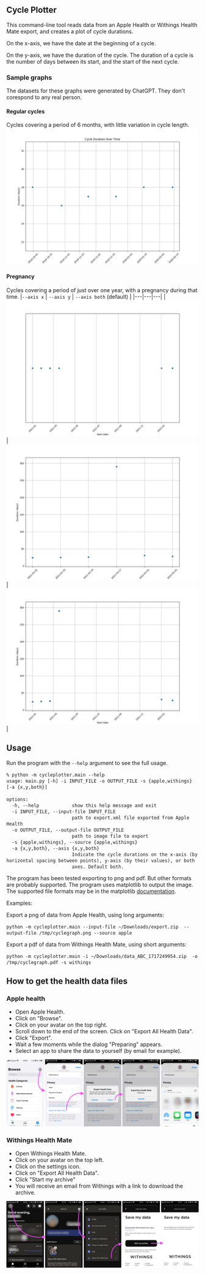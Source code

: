 ## Cycle Plotter

This command-line tool reads data from an Apple Health or Withings Health Mate export, and creates a plot of cycle durations.

On the x-axis, we have the date at the beginning of a cycle.

On the y-axis, we have the duration of the cycle. The duration of a cycle is the number of days between its start, and the start of the next cycle.

### Sample graphs

The datasets for these graphs were generated by ChatGPT. They don't corespond to any real person.

#### Regular cycles
Cycles covering a period of 6 months, with little variation in cycle length.
<img src="docs/regular.png" >

#### Pregnancy
Cycles covering a period of just over one year, with a pregnancy during that time.
|`--axis x` | `--axis y` | `--axis both` (default) |
|---|---|---|
|<img src="docs/pregnancy-x.png" > |<img src="docs/pregnancy-y.png" > |<img src="docs/pregnancy-both.png" >|

## Usage

Run the program with the `--help` argument to see the full usage.

```
% python -m cycleplotter.main --help
usage: main.py [-h] -i INPUT_FILE -o OUTPUT_FILE -s {apple,withings} [-a {x,y,both}]

options:
  -h, --help            show this help message and exit
  -i INPUT_FILE, --input-file INPUT_FILE
                        path to export.xml file exported from Apple Health
  -o OUTPUT_FILE, --output-file OUTPUT_FILE
                        path to image file to export
  -s {apple,withings}, --source {apple,withings}
  -a {x,y,both}, --axis {x,y,both}
                        Indicate the cycle durations on the x-axis (by horizontal spacing between points), y-axis (by their values), or both
                        axes. Default both.
```

The program has been tested exporting to png and pdf. But other formats are probably supported. The program uses matplotlib to output the image. The supported file formats may be in the matplotlib [documentation](https://matplotlib.org/stable/api/backend_bases_api.html#matplotlib.backend_bases.FigureCanvasBase.filetypes).

Examples:


Export a png of data from Apple Health, using long arguments:
```shell
python -m cycleplotter.main --input-file ~/Downloads/export.zip  --output-file /tmp/cyclegraph.png --source apple
```

Export a pdf of data from Withings Health Mate, using short arguments:
```shell
python -m cycleplotter.main -i ~/Downloads/data_ABC_1717249954.zip  -o /tmp/cyclegraph.pdf -s withings
```

## How to get the health data files

### Apple health
* Open Apple Health.
* Click on "Browse".
* Click on your avatar on the top right.
* Scroll down to the end of the screen. Click on "Export All Health Data".
* Click "Export".
* Wait a few moments while the dialog "Preparing" appears.
* Select an app to share the data to yourself (by email for example).

<img src="docs/apple-export.png">

### Withings Health Mate
* Open Withings Health Mate.
* Click on your avatar on the top left.
* Click on the settings icon.
* Click on "Export All Health Data".
* Click "Start my archive"
* You will receive an email from Withings with a link to download the archive.

<img src="docs/withings-export.png">

